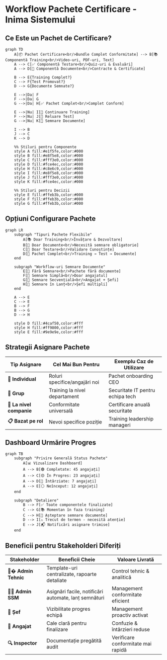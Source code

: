 # Workflow Pachete Certificare - Inima Sistemului

## Ce Este un Pachet de Certificare?

```mermaid
graph TD
    A[📦 Pachet Certificare<br/>Bundle Complet Conformitate] --> B[📚 Componentă Training<br/>Video-uri, PDF-uri, Text]
    A --> C[✅ Componentă Testare<br/>Quiz-uri & Evaluări]  
    A --> D[📄 Componentă Documente<br/>Contracte & Certificate]
    
    B --> E{Training Complet?}
    C --> F{Test Promovat?}
    D --> G{Documente Semnate?}
    
    E -->|Da| F
    F -->|Da| G
    G -->|Da| H[✅ Pachet Complet<br/>Complet Conform]
    
    E -->|Nu| I[🔄 Continuare Training]
    F -->|Nu| J[🔄 Reluare Test]
    G -->|Nu| K[🔄 Semnare Documente]
    
    I --> B
    J --> C
    K --> D
    
    %% Stiluri pentru Componente
    style A fill:#e1f5fe,color:#000
    style B fill:#e8f5e8,color:#000
    style C fill:#fff3e0,color:#000
    style D fill:#fce4ec,color:#000
    style H fill:#c8e6c9,color:#000
    style I fill:#e8f5e8,color:#000
    style J fill:#fff3e0,color:#000
    style K fill:#fce4ec,color:#000
    
    %% Stiluri pentru Decizii
    style E fill:#ffeb3b,color:#000
    style F fill:#ffeb3b,color:#000
    style G fill:#ffeb3b,color:#000
```

## Opțiuni Configurare Pachete

```mermaid
graph LR
    subgraph "Tipuri Pachete Flexibile"
        A[📚 Doar Training<br/>Învățare & Dezvoltare]
        B[📝 Doar Documente<br/>Necesită semnare obligatorie]
        C[🧪 Doar Testare<br/>Validare Cunoștințe]
        D[🔄 Pachet Complet<br/>Training → Test → Documente]
    end
    
    subgraph "Workflow-uri Semnare Documente"
        E[🚫 Fără Semnare<br/>Pachete fără documente]
        F[👤 Semnare Simplă<br/>Doar angajatul]
        G[👥 Semnare Secvențială<br/>Angajat + Șefi]
        H[🔗 Semnare în Lanț<br/>Șefi multipli]
    end
    
    A --> E
    C --> E
    B --> F
    B --> G
    D --> H
    
    style D fill:#4caf50,color:#fff
    style H fill:#ff9800,color:#fff
    style E fill:#9e9e9e,color:#fff
```

## Strategii Asignare Pachete

| Tip Asignare | Cel Mai Bun Pentru | Exemplu Caz de Utilizare |
|-------------|-------------------|------------------------|
| **👤 Individual** | Roluri specifice/angajări noi | Pachet onboarding CEO |
| **👥 Grup** | Training la nivel departament | Securitate IT pentru echipa tech |
| **🏢 La nivel companie** | Conformitate universală | Certificare anuală securitate |
| **📋 Bazat pe rol** | Nevoi specifice poziție | Training leadership manageri |

## Dashboard Urmărire Progres

```mermaid
graph TB
    subgraph "Privire Generală Status Pachete"
        A[📊 Vizualizare Dashboard]
        A --> B[🟢 Completate: 45 angajați]
        A --> C[🟡 În Progres: 23 angajați]
        A --> D[🔴 Întârziate: 7 angajați]
        A --> E[⚪ Neînceput: 12 angajați]
    end
    
    subgraph "Detaliere"
        B --> F[✅ Toate componentele finalizate]
        C --> G[📚 Momentan în faza training]
        C --> H[📝 Așteptare semnare documente]
        D --> I[⚠️ Trecut de termen - necesită atenție]
        E --> J[📬 Notificări asignare trimise]
    end
```

## Beneficii pentru Stakeholderi Diferiți

| Stakeholder | Beneficii Cheie | Valoare Livrată |
|------------|----------------|-----------------|
| **👨‍� Admin Tehnic** | Template-uri centralizate, rapoarte detaliate | Control tehnic & analitică |
| **👨‍🔧 Admin SSM** | Asignări facile, notificări automate, lanț semnături | Management conformitate eficient |
| **👔 Șef** | Vizibilitate progres echipă | Management proactiv activat |
| **👷 Angajat** | Cale clară pentru finalizare | Confuzie & întârzieri reduse |
| **🔍 Inspector** | Documentație pregătită audit | Verificare conformitate mai rapidă |